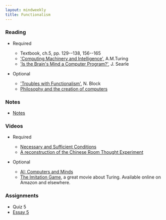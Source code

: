 ```yaml
---
layout: mindweekly
title: Functionalism
---
```


### Reading
+ Required
  + Textbook, ch.5, pp. 129--138, 156--165
  + ['Computing Machinery and Intelligence',](turing.pdf) A.M.Turing
  + ['Is the Brain's Mind a Computer Program?'](SearleBrain.pdf), J. Searle

+ Optional
  + ['Troubles with Functionalism',](Block.pdf) N. Block 
  + [Philosophy and the creation of computers](https://www.theatlantic.com/technology/archive/2017/03/aristotle-computer/518697/) 

### Notes
+ [Notes](notes)

### Videos
+ Required
  + [Necessary and Sufficient Conditions](https://www.youtube.com/watch?v=5LqNm9d2__I)
  + [A reconstruction of the Chinese Room Thought Experiment](https://www.youtube.com/watch?v=D0MD4sRHj1M)
 
+ Optional
  + [AI: Computers and Minds](https://www.youtube.com/watch?v=7fLNVP5yKt0)
  + [The Imitation Game,](http://www.imdb.com/title/tt2084970/) a great movie about Turing. Available online on Amazon and elsewhere.
 

### Assignments
+ Quiz 5
+ [Essay 5](essay)
